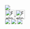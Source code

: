 <div>
  <a href="https://github.com/FelipeRamiris">
    <img heigt="180em" src="https://github-readme-stats.vercel.app/api?username=FelipeRamiris&count_private=true" />
</div>
<div style="display: inline_block"<br>
    <img align="center" alt="Felipe-Html" height="30" widht="40" src="https://cdn.jsdelivr.net/gh/devicons/devicon/icons/html5/html5-plain.svg">
    <img align="center" alt="Felipe-Css" height="30" widht="40" src="https://cdn.jsdelivr.net/gh/devicons/devicon/icons/css3/css3-plain.svg">
</div>
<div> 
  <a href="https://discord.gg/dwjt5dB6T9" target="_blank"><img src="https://img.shields.io/badge/Discord-7289DA?style=for-the-badge&logo=discord&logoColor=white" target="_blank"></a> 
  <a href =mailto:feliperamiris88@gmail.com""><img src="https://img.shields.io/badge/-Gmail-%23333?style=for-the-badge&logo=gmail&logoColor=white" target="_blank"></a>
  <a href="https://www.linkedin.com/in/felipe-ramiris-072b35294/" target="_blank"><img src="https://img.shields.io/badge/-LinkedIn-%230077B5?style=for-the-badge&logo=linkedin&logoColor=white" target="_blank"></a> 
</div>
